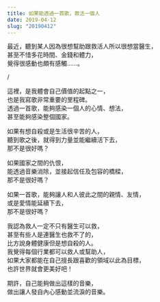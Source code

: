 ```yaml
---
title: 如果能透過一首歌，救活一個人
date: 2019-04-12
slug: "20190412"
---
```


最近，聽到某人因為很想幫助跟救活人所以很想當醫生，\
甚至不惜多花時間、金錢和體力，\
覺得很感動也頗有感觸......。

/

這裡，是我體會自己價值的起點之一，\
也是我寫歌非常重要的里程碑。\
透過一首歌，能夠感染一個人的心情、想法，\
甚至能夠感染整個國家。

如果有想自殺或是生活很辛苦的人，\
聽到歌之後，就得到力量並能繼續活下去，\
那不是很好嗎？

如果國家之間的仇恨，\
能透過音樂消除，並接起信任及包容的橋樑，\
那不是很好嗎？

如果一首歌，能夠讓人和人彼此之間的親情、友情，\
或是愛情能延續下去，\
那不是很好嗎？

我認為救人一定不只有醫生可以救，\
甚至有些人是連醫生也救不了的，\
比方說身體健康但是想自殺的人。\
我覺得每個行業都可以救人或幫助人，\
如果大家都能在自己擅長跟喜歡的領域以此為目標，\
也許世界就會更美好吧！

期許，自己能夠做出這樣的音樂，\
做出讓人發自內心感動並流淚的音樂。
